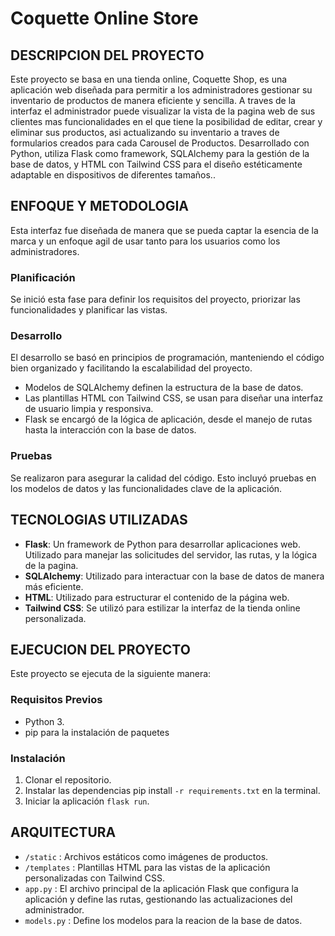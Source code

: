 # Coquette Online Store

## DESCRIPCION DEL PROYECTO

Este proyecto se basa en una tienda online, Coquette Shop, es una aplicación web diseñada para permitir a los administradores gestionar su inventario de productos de manera eficiente y sencilla. A traves de la interfaz el administrador puede visualizar la vista de la pagina web de sus clientes mas funcionalidades en el que tiene la posibilidad de editar, crear y eliminar sus productos, asi actualizando su inventario a traves de formularios creados para cada  Carousel de Productos. Desarrollado con Python, utiliza Flask como framework, SQLAlchemy para la gestión de la base de datos, y HTML con Tailwind CSS para el diseño estéticamente adaptable en dispositivos de diferentes tamaños..


## ENFOQUE Y METODOLOGIA 

Esta interfaz fue diseñada de manera que se pueda captar la esencia de la marca y un enfoque agil de usar tanto para los usuarios como los administradores. 

### Planificación

Se inició esta fase para definir los requisitos del proyecto, priorizar las funcionalidades y planificar las vistas.

### Desarrollo

El desarrollo se basó en principios de programación, manteniendo el código bien organizado y facilitando la escalabilidad del proyecto.

- Modelos de SQLAlchemy definen la estructura de la base de datos.
- Las plantillas HTML con Tailwind CSS, se usan para diseñar una interfaz de usuario limpia y responsiva.
- Flask se encargó de la lógica de aplicación, desde el manejo de rutas hasta la interacción con la base de datos.

### Pruebas

Se realizaron para asegurar la calidad del código. Esto incluyó pruebas en los modelos de datos y las funcionalidades clave de la aplicación.        


## TECNOLOGIAS UTILIZADAS

- **Flask**: Un framework de Python para desarrollar aplicaciones web. Utilizado para manejar las solicitudes del servidor, las rutas, y la lógica de la pagina.
- **SQLAlchemy**: Utilizado para interactuar con la base de datos de manera más eficiente.
- **HTML**: Utilizado para estructurar el contenido de la página web.
- **Tailwind CSS**: Se utilizó para estilizar la interfaz de la tienda online personalizada.


## EJECUCION DEL PROYECTO 

Este proyecto se ejecuta de la siguiente manera:

### Requisitos Previos

- Python 3.
- pip para la instalación de paquetes

### Instalación

1. Clonar el repositorio.
2. Instalar las dependencias pip install `-r requirements.txt` en la terminal. 
3. Iniciar la aplicación `flask run`. 


## ARQUITECTURA 
 
- `/static` : Archivos estáticos como imágenes de productos.
- `/templates` : Plantillas HTML para las vistas de la aplicación personalizadas con Tailwind CSS.
- `app.py` : El archivo principal de la aplicación Flask que configura la aplicación y define las rutas, gestionando las actualizaciones del administrador. 
- `models.py` : Define los modelos para la reacion de la base de datos.
